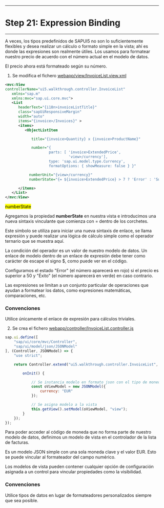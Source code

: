 *****************************
# Step 21: Expression Binding
*****************************

A veces, los tipos predefinidos de SAPUI5 no son lo suficientemente flexibles y desea realizar un cálculo o formato simple en la vista; 
ahí es donde las expresiones son realmente útiles.
Los usamos para formatear nuestro precio de acuerdo con el número actual en el modelo de datos.

El precio ahora está formateado según su número.

1. Se modifica el fichero [webapp/view/InvoiceList.view.xml](webapp/view/InvoiceList.view.xml)

``` XML
<mvc:View
controllerName="ui5.walkthrough.controller.InvoiceList"
   xmlns="sap.m"
   xmlns:mvc="sap.ui.core.mvc">
   <List
      headerText="{i18n>invoiceListTitle}"
      class="sapUiResponsiveMargin"
      width="auto"
      items="{invoice>/Invoices}" >
      <items>
         <ObjectListItem

            title="{invoice>Quantity} x {invoice>ProductName}"

            number="{
                    parts: [ 'invoice>ExtendedPrice',
                             'view>/currency'],
                    type: 'sap.ui.model.type.Currency',
                    formatOptions: { showMeasure: false } }"

           numberUnit="{view>/currency}"
           numberState="{= ${invoice>ExtendedPrice} > 7 ? 'Error' : 'Success' }"/>

      </items>
   </List>
</mvc:View>
```

<mark>numberState</mark>


Agregamos la propiedad **numberState** en nuestra vista e introducimos una nueva sintaxis vinculante que comienza con = dentro de los corchetes.


Este símbolo se utiliza para iniciar una nueva sintaxis de enlace, se llama expresión y 
puede realizar una lógica de cálculo simple como el operador ternario que se muestra aquí. 


La condición del operador es un valor de nuestro modelo de datos. 
Un enlace de modelo dentro de un enlace de expresión debe tener como carácter de escape el signo $, como puede ver en el código.


Configuramos el estado "Error" (el número aparecerá en rojo) si el precio es superior a 50 y "Éxito" (el número aparecerá en verde) en caso contrario.


Las expresiones se limitan a un conjunto particular de operaciones que ayudan 
a formatear los datos, como expresiones matemáticas, comparaciones, etc.


### Convenciones


Utilice únicamente el enlace de expresión para cálculos triviales.


2. Se crea el fichero [webapp/controller/InvoiceList.controller.js](webapp/controller/InvoiceList.controller.js)

``` js
sap.ui.define([
    "sap/ui/core/mvc/Controller",
    "sap/ui/model/json/JSONModel"
], (Controller, JSONModel) => {
    "use strict";

    return Controller.extend("ui5.walkthrough.controller.InvoiceList", {

        onInit() {

            // Se instancia modelo en formato json con el tipo de moneda
            const oViewModel = new JSONModel({
                currency: "EUR"
            });

            // Se asigna modelo a la vista
            this.getView().setModel(oViewModel, "view");
        }
    });
});
```


Para poder acceder al código de moneda que no forma parte de nuestro modelo de datos, 
definimos un modelo de vista en el controlador de la lista de facturas.


Es un modelo JSON simple con una sola moneda clave y el valor EUR. 
Esto se puede vincular al formateador del campo numérico.


Los modelos de vista pueden contener cualquier opción de configuración asignada a un control
para vincular propiedades como la visibilidad.


### Convenciones


Utilice tipos de datos en lugar de formateadores personalizados siempre que sea posible.